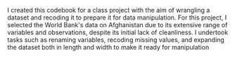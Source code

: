 I created this codebook for a class project with the aim of wrangling a dataset and recoding it to prepare it for data manipulation. For this project, I selected the World Bank's data on Afghanistan due to its extensive range of variables and observations, despite its initial lack of cleanliness. I undertook tasks such as renaming variables, recoding missing values, and expanding the dataset both in length and width to make it ready for manipulation
